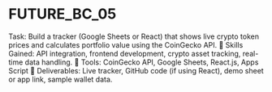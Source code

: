 # FUTURE_BC_05
Task: Build a tracker (Google Sheets or React) that shows live crypto token prices and calculates portfolio value using the CoinGecko API.
🔹 Skills Gained: API integration, frontend development, crypto asset tracking, real-time data handling.
🔹 Tools: CoinGecko API, Google Sheets, React.js, Apps Script 🔹 Deliverables: Live tracker, GitHub code (if using React), demo
sheet or app link, sample wallet data.
